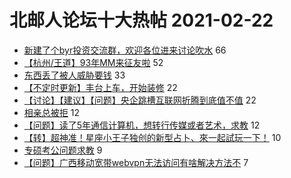 # 北邮人论坛十大热帖 2021-02-22

- [新建了个byr投资交流群，欢迎各位进来讨论吹水](https://bbs.byr.cn/article/Financial/80130) 66
- [【杭州/王道】93年MM来征友啦](https://bbs.byr.cn/article/Friends/1986214) 52
- [东西丢了被人威胁要钱](https://bbs.byr.cn/article/Talking/6258969) 33
- [【不定时更新】丰台上车，开始装修](https://bbs.byr.cn/article/Home/128629) 22
- [【讨论】【建议】【问题】央企跳槽互联网折腾到底值不值](https://bbs.byr.cn/article/WorkLife/1160219) 22
- [相亲总被拒](https://bbs.byr.cn/article/Feeling/3164983) 12
- [【问题】读了5年通信计算机，想转行传媒或者艺术，求教](https://bbs.byr.cn/article/Job/2125452) 12
- [【转】超神准！星座小王子独创的新型占卜、來一起試玩一下！](https://bbs.byr.cn/article/Constellations/326533) 10
- [专硕考公问题求教](https://bbs.byr.cn/article/CivilServant/46074) 9
- [【问题】广西移动宽带webvpn无法访问有啥解决方法不](https://bbs.byr.cn/article/BUPTNet/104814) 7


